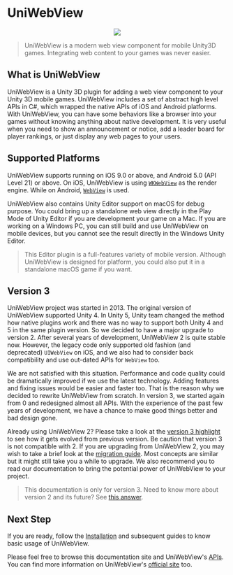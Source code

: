 # UniWebView

<center>
<img src="images/logo.png" data-rjs="2" />
</center>

> UniWebView is a modern web view component for mobile Unity3D games. Integrating web content to your games was never easier.

## What is UniWebView

UniWebView is a Unity 3D plugin for adding a web view component to your Unity 3D mobile games. UniWebView includes a set of abstract high level APIs in C#, which wrapped the native APIs of iOS and Android platforms. With UniWebView, you can have some behaviors like a browser into your games without knowing anything about native development. It is very useful when you need to show an announcement or notice, add a leader board for player rankings, or just display any web pages to your users.

## Supported Platforms

UniWebView supports running on iOS 9.0 or above, and Android 5.0 (API Level 21) or above. On iOS, UniWebView is using [`WKWebView`](https://developer.apple.com/reference/webkit/wkwebview) as the render engine. While on Android, [`WebView`](https://developer.android.com/reference/android/webkit/WebView.html) is used.

UniWebView also contains Unity Editor support on macOS for debug purpose. You could bring up a standalone web view directly in the Play Mode of Unity Editor if you are development your game on a Mac. If you are working on a Windows PC, you can still build and use UniWebView on mobile devices, but you cannot see the result directly in the Windows Unity Editor.

> This Editor plugin is a full-features variety of mobile version. Although UniWebView is designed for platform, you could also put it in a standalone macOS game if you want.

## Version 3

UniWebView project was started in 2013. The original version of UniWebView supported Unity 4. In Unity 5, Unity team changed the method how native plugins work and there was no way to support both Unity 4 and 5 in the same plugin version. So we decided to have a major upgrade to version 2. After several years of development, UniWebView 2 is quite stable now. However, the legacy code only supported old fashion (and deprecated) `UIWebView` on iOS, and we also had to consider back compatibility and use out-dated APIs for `WebView` too. 

We are not satisfied with this situation. Performance and code quality could be dramatically improved if we use the latest technology. Adding features and fixing issues would be easier and faster too. That is the reason why we decided to rewrite UniWebView from scratch. In version 3, we started again from 0 and redesigned almost all APIs. With the experience of the past few years of development, we have a chance to make good things better and bad design gone.

Already using UniWebView 2? Please take a look at the [version 3 highlight](version-highlight) to see how it gets evolved from previous version. Be caution that version 3 is not compatible with 2. If you are upgrading from UniWebView 2, you may wish to take a brief look at the [migration guide](migration-guide). Most concepts are similar but it might still take you a while to upgrade. We also recommend you to read our documentation to bring the potential power of UniWebView to your project.

> This documentation is only for version 3. Need to know more about version 2 and its future? See [this answer](/latest/faq?id=what-about-uniwebview-2).

## Next Step

If you are ready, follow the [Installation](/latest/installation) and subsequent guides to know basic usage of UniWebView.

Please feel free to browse this documentation site and UniWebView's [APIs](/latest/api). You can find more information on UniWebView's [official site](https://uniwebview.com) too.
